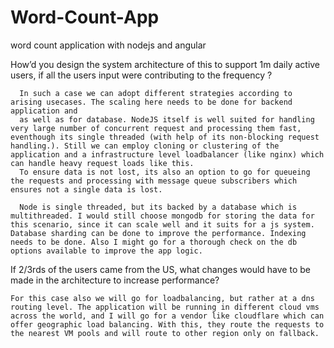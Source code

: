 # Word-Count-App

word count application with nodejs and angular

How’d you design the system architecture of this to support 1m daily active users, if all the users input were contributing to the frequency ?

```
  In such a case we can adopt different strategies according to arising usecases. The scaling here needs to be done for backend application and
  as well as for database. NodeJS itself is well suited for handling very large number of concurrent request and processing them fast, eventhough its single threaded (with help of its non-blocking request handling.). Still we can employ cloning or clustering of the application and a infrastructure level loadbalancer (like nginx) which can handle heavy request loads like this.
  To ensure data is not lost, its also an option to go for queueing the requests and processing with message queue subscribers which ensures not a single data is lost.

  Node is single threaded, but its backed by a database which is multithreaded. I would still choose mongodb for storing the data for this scenario, since it can scale well and it suits for a js system. Database sharding can be done to improve the performance. Indexing needs to be done. Also I might go for a thorough check on the db options available to improve the app logic.
```

If 2/3rds of the users came from the US, what changes would have to be made in the architecture to increase performance?

```
For this case also we will go for loadbalancing, but rather at a dns routing level. The application will be running in different cloud vms across the world, and I will go for a vendor like cloudflare which can offer geographic load balancing. With this, they route the requests to the nearest VM pools and will route to other region only on fallback.
```
